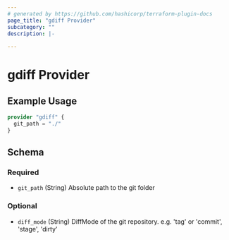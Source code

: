 ```yaml
---
# generated by https://github.com/hashicorp/terraform-plugin-docs
page_title: "gdiff Provider"
subcategory: ""
description: |-
  
---
```


# gdiff Provider



## Example Usage

```terraform
provider "gdiff" {
  git_path = "./"
}
```

<!-- schema generated by tfplugindocs -->
## Schema

### Required

- `git_path` (String) Absolute path to the git folder

### Optional

- `diff_mode` (String) DiffMode of the git repository. e.g. 'tag' or 'commit', 'stage', 'dirty'

